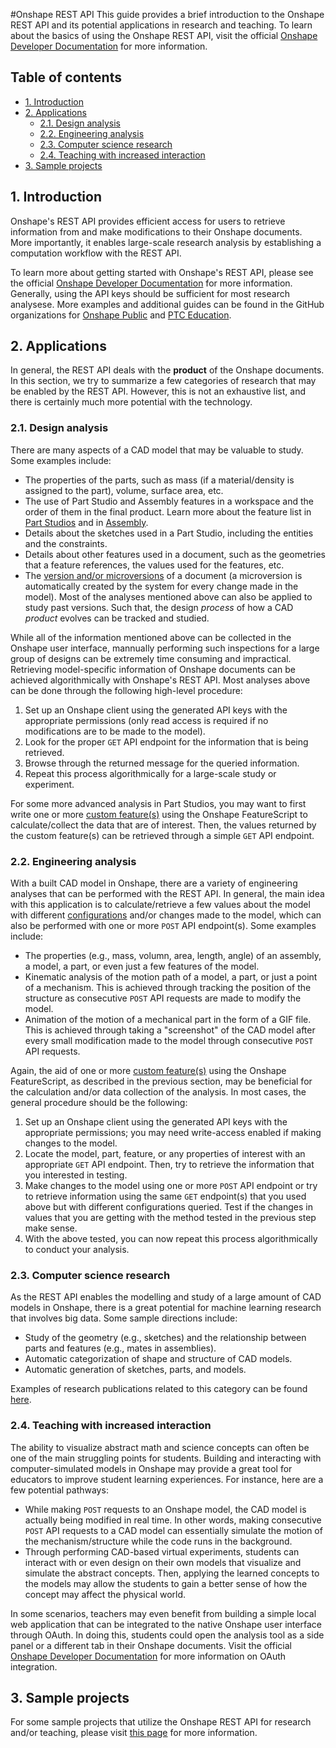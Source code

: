 #Onshape REST API
This guide provides a brief introduction to the Onshape REST API and its potential applications in research and teaching. To learn about the basics of using the Onshape REST API, visit the official [Onshape Developer Documentation](https://onshape-public.github.io) for more information. 

## Table of contents 
- [1. Introduction](#1-introduction)
- [2. Applications](#2-applications)
    - [2.1. Design analysis](#21-design-analysis)
    - [2.2. Engineering analysis](#22-engineering-analysis)
    - [2.3. Computer science research](#23-computer-science-research)
    - [2.4. Teaching with increased interaction](#24-teaching-with-increased-interaction)
- [3. Sample projects](#3-sample-projects)

## 1. Introduction
Onshape's REST API provides efficient access for users to retrieve information from and make modifications to their Onshape documents. More importantly, it enables large-scale research analysis by establishing a computation workflow with the REST API. 

To learn more about getting started with Onshape's REST API, please see the official [Onshape Developer Documentation](https://onshape-public.github.io) for more information. Generally, using the API keys should be sufficient for most research analysese. More examples and additional guides can be found in the GitHub organizations for [Onshape Public](https://github.com/onshape-public) and [PTC Education](https://github.com/PTC-Education). 

## 2. Applications 
In general, the REST API deals with the **product** of the Onshape documents. In this section, we try to summarize a few categories of research that may be enabled by the REST API. However, this is not an exhaustive list, and there is certainly much more potential with the technology. 

### 2.1. Design analysis
There are many aspects of a CAD model that may be valuable to study. Some examples include: 
- The properties of the parts, such as mass (if a material/density is assigned to the part), volume, surface area, etc. 
- The use of Part Studio and Assembly features in a workspace and the order of them in the final product. Learn more about the feature list in [Part Studios](https://cad.onshape.com/help/Content/feature_list.htm?tocpath=Part%20Studios%7C_____2) and in [Assembly](https://cad.onshape.com/help/Content/featurelistassembly.htm?tocpath=Assemblies%7C_____3). 
- Details about the sketches used in a Part Studio, including the entities and the constraints. 
- Details about other features used in a document, such as the geometries that a feature references, the values used for the features, etc. 
- The [version and/or microversions](https://cad.onshape.com/help/Content/versionmanager.htm?tocpath=Document%20Management%7CVersioning%20and%20Branching%7C_____0) of a document (a microversion is automatically created by the system for every change made in the model). Most of the analyses mentioned above can also be applied to study past versions. Such that, the design <i>process</i> of how a CAD <i>product</i> evolves can be tracked and studied. 

While all of the information mentioned above can be collected in the Onshape user interface, mannually performing such inspections for a large group of designs can be extremely time consuming and impractical. Retrieving model-specific information of Onshape documents can be achieved algorithmically with Onshape's REST API. Most analyses above can be done through the following high-level procedure: 
1. Set up an Onshape client using the generated API keys with the appropriate permissions (only read access is required if no modifications are to be made to the model). 
2. Look for the proper `GET` API endpoint for the information that is being retrieved. 
3. Browse through the returned message for the queried information. 
4. Repeat this process algorithmically for a large-scale study or experiment. 

For some more advanced analysis in Part Studios, you may want to first write one or more [custom feature(s)](https://cad.onshape.com/help/Content/featurestudios.htm) using the Onshape FeatureScript to calculate/collect the data that are of interest. Then, the values returned by the custom feature(s) can be retrieved through a simple `GET` API endpoint. 

### 2.2. Engineering analysis
With a built CAD model in Onshape, there are a variety of engineering analyses that can be performed with the REST API. In general, the main idea with this application is to calculate/retrieve a few values about the model with different [configurations](https://cad.onshape.com/help/Content/configurations.htm) and/or changes made to the model, which can also be performed with one or more `POST` API endpoint(s). Some examples include: 
- The properties (e.g., mass, volumn, area, length, angle) of an assembly, a model, a part, or even just a few features of the model. 
- Kinematic analysis of the motion path of a model, a part, or just a point of a mechanism. This is achieved through tracking the position of the structure as consecutive `POST` API requests are made to modify the model. 
- Animation of the motion of a mechanical part in the form of a GIF file. This is achieved through taking a "screenshot" of the CAD model after every small modification made to the model through consecutive `POST` API requests. 

Again, the aid of one or more [custom feature(s)](https://cad.onshape.com/help/Content/featurestudios.htm) using the Onshape FeatureScript, as described in the previous section, may be beneficial for the calculation and/or data collection of the analysis. In most cases, the general procedure should be the following: 
1. Set up an Onshape client using the generated API keys with the appropriate permissions; you may need write-access enabled if making changes to the model. 
2. Locate the model, part, feature, or any properties of interest with an appropriate `GET` API endpoint. Then, try to retrieve the information that you interested in testing. 
3. Make changes to the model using one or more `POST` API endpoint or try to retrieve information using the same `GET` endpoint(s) that you used above but with different configurations queried. Test if the changes in values that you are getting with the method tested in the previous step make sense. 
4. With the above tested, you can now repeat this process algorithmically to conduct your analysis. 

### 2.3. Computer science research 
As the REST API enables the modelling and study of a large amount of CAD models in Onshape, there is a great potential for machine learning research that involves big data. Some sample directions include: 
- Study of the geometry (e.g., sketches) and the relationship between parts and features (e.g., mates in assemblies).
- Automatic categorization of shape and structure of CAD models.
- Automatic generation of sketches, parts, and models.

Examples of research publications related to this category can be found [here](https://ptc-education.github.io/docs/thought-leadership/publications). 

### 2.4. Teaching with increased interaction
The ability to visualize abstract math and science concepts can often be one of the main struggling points for students. Building and interacting with computer-simulated models in Onshape may provide a great tool for educators to improve student learning experiences. For instance, here are a few potential pathways: 
- While making `POST` requests to an Onshape model, the CAD model is actually being modified in real time. In other words, making consecutive `POST` API requests to a CAD model can essentially simulate the motion of the mechanism/structure while the code runs in the background. 
- Through performing CAD-based virtual experiments, students can interact with or even design on their own models that visualize and simulate the abstract concepts. Then, applying the learned concepts to the models may allow the students to gain a better sense of how the concept may affect the physical world. 

In some scenarios, teachers may even benefit from building a simple local web application that can be integrated to the native Onshape user interface through OAuth. In doing this, students could open the analysis tool as a side panel or a different tab in their Onshape documents. Visit the official [Onshape Developer Documentation](https://onshape-public.github.io) for more information on OAuth integration. 

## 3. Sample projects 
For some sample projects that utilize the Onshape REST API for research and/or teaching, please visit [this page](/api/samples.md) for more information. 